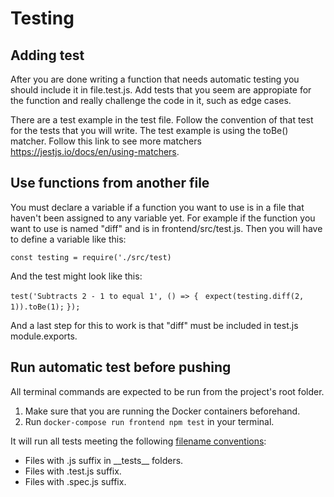 # Testing

## Adding test

After you are done writing a function that needs automatic testing you should include it in file.test.js. Add tests that you seem are appropiate for the function and really challenge the code in it, such as edge cases.

There are a test example in the test file. Follow the convention of that test for the tests that you will write. The test example is using the toBe() matcher. Follow this link to see more matchers https://jestjs.io/docs/en/using-matchers.

## Use functions from another file

You must declare a variable if
a function you want to use is in a file that haven't been
assigned to any variable yet.
For example if the function you want to use is named "diff"
and is in frontend/src/test.js. Then you will have to define
a variable like this:

`const testing = require('./src/test)`

And the test might look like this:

`test('Subtracts 2 - 1 to equal 1', () => {`
` expect(testing.diff(2, 1)).toBe(1);`
`});`

And a last step for this to work is that "diff" must be included
in test.js module.exports.

## Run automatic test before pushing

All terminal commands are expected to be run from the project's root folder.

1. Make sure that you are running the Docker containers beforehand.
2. Run `docker-compose run frontend npm test` in your terminal.

It will run all tests meeting the following [filename conventions](https://create-react-app.dev/docs/running-tests/#filename-conventions):

- Files with .js suffix in \_\_tests\_\_ folders.
- Files with .test.js suffix.
- Files with .spec.js suffix.
